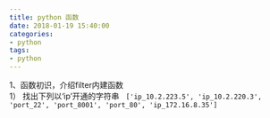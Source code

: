```yaml
---
title: python 函数
date: 2018-01-19 15:40:00
categories:
- python
tags:
- python
---
```


1、函数初识，介绍filter内建函数  
1） 找出下列以‘ip’开通的字符串  
 ```['ip_10.2.223.5', 'ip_10.2.220.3', 'port_22', 'port_8001', 'port_80', 'ip_172.16.8.35']```
